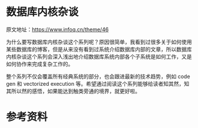 # 数据库内核杂谈

原文地址：https://www.infoq.cn/theme/46

为什么要写数据库内核杂谈这个系列呢？原因很简单，我看到过很多关于如何使用某些数据库的博客，但是从来没有看到过系统介绍数据库内部的文章，所以数据库内核杂谈这个系列会深入浅出地介绍数据库系统内部各个子系统是如何工作，又是如何协作来完成复杂工作的。

整个系列不仅会覆盖所有经典系统的部分，也会跟进最新的技术趋势，例如 code gen 和 vectorized execution 等。希望通过阅读这个系列能够给读者知其然，知其所以然的感悟，如果能达到触类旁通的境界，就更好啦。

# 参考资料
